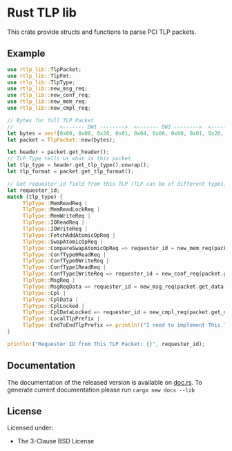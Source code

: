 Rust TLP lib
=============

This crate provide structs and functions to parse PCI TLP packets.


## Example

```rust
use rtlp_lib::TlpPacket;
use rtlp_lib::TlpFmt;
use rtlp_lib::TlpType;
use rtlp_lib::new_msg_req;
use rtlp_lib::new_conf_req;
use rtlp_lib::new_mem_req;
use rtlp_lib::new_cmpl_req;

// Bytes for full TLP Packet
//               <------- DW1 -------->  <------- DW2 -------->  <------- DW3 -------->  <------- DW4 -------->
let bytes = vec![0x00, 0x00, 0x20, 0x01, 0x04, 0x00, 0x00, 0x01, 0x20, 0x01, 0xFF, 0x00, 0xC2, 0x81, 0xFF, 0x10];
let packet = TlpPacket::new(bytes);

let header = packet.get_header();
// TLP Type tells us what is this packet
let tlp_type = header.get_tlp_type().unwrap();
let tlp_format = packet.get_tlp_format();

// Get requester_id field from this TLP (TLP can be of different types)
let requester_id;
match (tlp_type) {
     TlpType::MemReadReq |
     TlpType::MemReadLockReq |
     TlpType::MemWriteReq |
     TlpType::IOReadReq |
     TlpType::IOWriteReq |
     TlpType::FetchAddAtomicOpReq |
     TlpType::SwapAtomicOpReq |
     TlpType::CompareSwapAtomicOpReq => requester_id = new_mem_req(packet.get_data(), &tlp_format).req_id(),
     TlpType::ConfType0ReadReq |
     TlpType::ConfType0WriteReq |
     TlpType::ConfType1ReadReq |
     TlpType::ConfType1WriteReq => requester_id = new_conf_req(packet.get_data(), &tlp_format).req_id(),
     TlpType::MsgReq |
     TlpType::MsgReqData => requester_id = new_msg_req(packet.get_data(), &tlp_format).req_id(),
     TlpType::Cpl |
     TlpType::CplData |
     TlpType::CplLocked |
     TlpType::CplDataLocked => requester_id = new_cmpl_req(packet.get_data(), &tlp_format).req_id(),
     TlpType::LocalTlpPrefix |
     TlpType::EndToEndTlpPrefix => println!("I need to implement This Type: {:?}", tlp_type),
}

println!("Requester ID from This TLP Packet: {}", requester_id);
```

## Documentation

The documentation of the released version is available on [doc.rs](https://docs.rs/rust_tlplib).
To generate current documentation please run `cargo new docs --lib`

## License

Licensed under:

 * The 3-Clause BSD License
